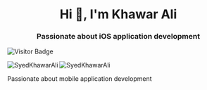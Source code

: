 <h1 align="center">Hi 👋, I'm Khawar Ali</h1>
<h3 align="center">Passionate about iOS application development</h3>

![Visitor Badge](https://visitor-badge.laobi.icu/badge?page_id=SyedKhawarAli)

<p><img align="left" src="https://github-readme-stats.vercel.app/api/top-langs?username=SyedKhawarAli&show_icons=true&locale=en&layout=compact" alt="SyedKhawarAli" /></p>

<p><img align="center" src="https://github-readme-streak-stats.herokuapp.com/?user=SyedKhawarAli&" alt="SyedKhawarAli" /></p>

<!--
**SyedKhawarAli/SyedKhawarAli** is a ✨ _special_ ✨ repository because its `README.md` (this file) appears on your GitHub profile.

Here are some ideas to get you started:

- 🔭 I’m currently working on ...
- 🌱 I’m currently learning ...
- 👯 I’m looking to collaborate on ...
- 🤔 I’m looking for help with ...
- 💬 Ask me about ...
- 📫 How to reach me: ...
- 😄 Pronouns: ...
- ⚡ Fun fact: ...
-->

Passionate about mobile application development


